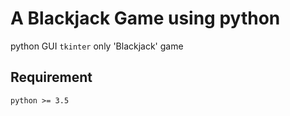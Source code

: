 # A Blackjack Game using python

python GUI `tkinter` only 'Blackjack' game 

## Requirement

`python >= 3.5`

